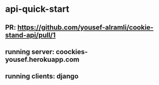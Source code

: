 # api-quick-start

## PR: https://github.com/yousef-alramli/cookie-stand-api/pull/1

## running server: coockies-yousef.herokuapp.com
## running clients: django
